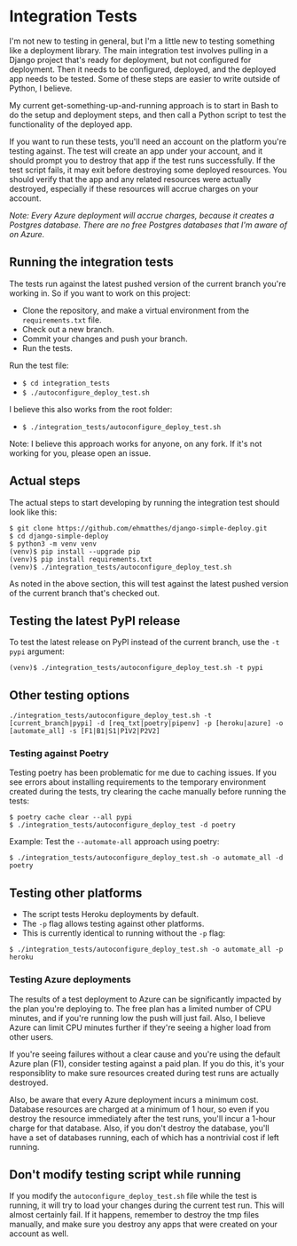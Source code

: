 Integration Tests
===

I'm not new to testing in general, but I'm a little new to testing something like a deployment library. The main integration test involves pulling in a Django project that's ready for deployment, but not configured for deployment. Then it needs to be configured, deployed, and the deployed app needs to be tested. Some of these steps are easier to write outside of Python, I believe.

My current get-something-up-and-running approach is to start in Bash to do the setup and deployment steps, and then call a Python script to test the functionality of the deployed app.

If you want to run these tests, you'll need an account on the platform you're testing against. The test will create an app under your account, and it should prompt you to destroy that app if the test runs successfully. If the test script fails, it may exit before destroying some deployed resources. You should  verify that the app and any related resources were actually destroyed, especially if these resources will accrue charges on your account.

*Note: Every Azure deployment will accrue charges, because it creates a Postgres database. There are no free Postgres databases that I'm aware of on Azure.* 

Running the integration tests
---

The tests run against the latest pushed version of the current branch you're working in. So if you want to work on this project:
- Clone the repository, and make a virtual environment from the `requirements.txt` file.
- Check out a new branch.
- Commit your changes and push your branch.
- Run the tests.

Run the test file:
- `$ cd integration_tests`
- `$ ./autoconfigure_deploy_test.sh`

I believe this also works from the root folder:
- `$ ./integration_tests/autoconfigure_deploy_test.sh`

Note: I believe this approach works for anyone, on any fork. If it's not working for you, please open an issue.

Actual steps
---

The actual steps to start developing by running the integration test should look like this:

```
$ git clone https://github.com/ehmatthes/django-simple-deploy.git
$ cd django-simple-deploy
$ python3 -m venv venv
(venv)$ pip install --upgrade pip
(venv)$ pip install requirements.txt
(venv)$ ./integration_tests/autoconfigure_deploy_test.sh
```

As noted in the above section, this will test against the latest pushed version of the current branch that's checked out.

Testing the latest PyPI release
---

To test the latest release on PyPI instead of the current branch, use the `-t pypi` argument:

```
(venv)$ ./integration_tests/autoconfigure_deploy_test.sh -t pypi
```

Other testing options
---

```
./integration_tests/autoconfigure_deploy_test.sh -t [current_branch|pypi] -d [req_txt|poetry|pipenv] -p [heroku|azure] -o [automate_all] -s [F1|B1|S1|P1V2|P2V2]
```

### Testing against Poetry

Testing poetry has been problematic for me due to caching issues. If you see errors about installing requirements to the temporary environment created during the tests, try clearing the cache manually before running the tests:

```
$ poetry cache clear --all pypi
$ ./integration_tests/autoconfigure_deploy_test -d poetry
```

Example: Test the `--automate-all` approach using poetry:
```
$ ./integration_tests/autoconfigure_deploy_test.sh -o automate_all -d poetry
```

Testing other platforms
---

- The script tests Heroku deployments by default.
- The `-p` flag allows testing against other platforms.
- This is currently identical to running without the `-p` flag:
```
$ ./integration_tests/autoconfigure_deploy_test.sh -o automate_all -p heroku
```

### Testing Azure deployments

The results of a test deployment to Azure can be significantly impacted by the plan you're deploying to. The free plan has a limited number of CPU minutes, and if you're running low the push will just fail. Also, I believe Azure can limit CPU minutes further if they're seeing a higher load from other users.

If you're seeing failures without a clear cause and you're using the default Azure plan (F1), consider testing against a paid plan. If you do this, it's your responsiblity to make sure resources created during test runs are actually destroyed.

Also, be aware that every Azure deployment incurs a minimum cost. Database resources are charged at a minimum of 1 hour, so even if you destroy the resource immediately after the test runs, you'll incur a 1-hour charge for that database. Also, if you don't destroy the database, you'll have a set of databases running, each of which has a nontrivial cost if left running.

Don't modify testing script while running
---

If you modify the `autoconfigure_deploy_test.sh` file while the test is running, it will try to load your changes during the current test run. This will almost certainly fail. If it happens, remember to destroy the tmp files manually, and make sure you destroy any apps that were created on your account as well.
